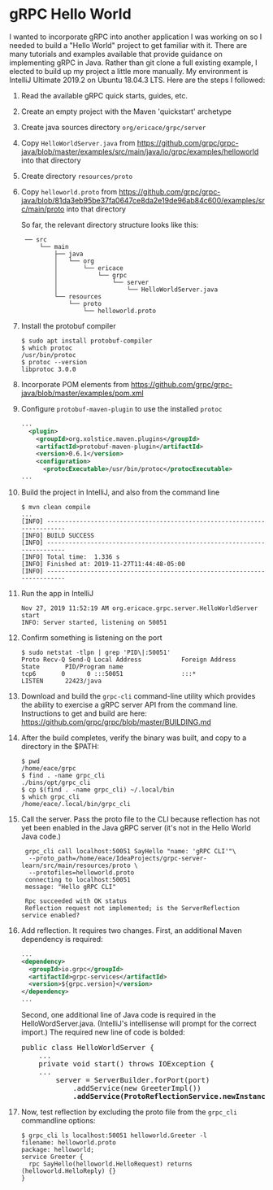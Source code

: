 # gRPC Hello World

I wanted to incorporate gRPC into another application I was working on so I needed to build a "Hello World" project to get familiar with it. There are many tutorials and examples available that provide guidance on implementing gRPC in Java. Rather than git clone a full existing example, I elected to build up my project a little more manually. My environment is IntelliJ Ultimate 2019.2 on Ubuntu 18.04.3 LTS. Here are the steps I followed:

1. Read the available gRPC quick starts, guides, etc.
2. Create an empty project with the Maven 'quickstart' archetype
3. Create java sources directory `org/ericace/grpc/server`
4. Copy `HelloWorldServer.java` from https://github.com/grpc/grpc-java/blob/master/examples/src/main/java/io/grpc/examples/helloworld into that directory
5. Create directory `resources/proto`
6. Copy `helloworld.proto` from https://github.com/grpc/grpc-java/blob/81da3eb95be37fa0647ce8da2e19de96ab84c600/examples/src/main/proto into that directory

    So far, the relevant directory structure looks like this:
    ```
     ── src
         └── main
             ├── java
             │   └── org
             │       └── ericace
             │           └── grpc
             │               └── server
             │                   └── HelloWorldServer.java
             └── resources
                 └── proto
                     └── helloworld.proto
    ```
7. Install the protobuf compiler
    ```shell script
    $ sudo apt install protobuf-compiler
    $ which protoc
    /usr/bin/protoc
    $ protoc --version
    libprotoc 3.0.0
    ```
8. Incorporate POM elements from https://github.com/grpc/grpc-java/blob/master/examples/pom.xml
9. Configure `protobuf-maven-plugin` to  use the installed `protoc`
    ```xml
    ...
      <plugin>
        <groupId>org.xolstice.maven.plugins</groupId>
        <artifactId>protobuf-maven-plugin</artifactId>
        <version>0.6.1</version>
        <configuration>
          <protocExecutable>/usr/bin/protoc</protocExecutable>
    ...
    ```
10. Build the project in IntelliJ, and also from the command line
    ```shell script
    $ mvn clean compile
    ...
    [INFO] ------------------------------------------------------------------------
    [INFO] BUILD SUCCESS
    [INFO] ------------------------------------------------------------------------
    [INFO] Total time:  1.336 s
    [INFO] Finished at: 2019-11-27T11:44:48-05:00
    [INFO] ------------------------------------------------------------------------
    ```
11. Run the app in IntelliJ
    ```
    Nov 27, 2019 11:52:19 AM org.ericace.grpc.server.HelloWorldServer start
    INFO: Server started, listening on 50051
    ```
12. Confirm something is listening on the port
    ```
    $ sudo netstat -tlpn | grep 'PID\|:50051'
    Proto Recv-Q Send-Q Local Address           Foreign Address         State       PID/Program name    
    tcp6       0      0 :::50051                :::*                    LISTEN      22423/java 
    ```
13. Download and build the `grpc-cli` command-line utility which provides the ability to exercise a gRPC server API from the command line. Instructions to get and build are here: https://github.com/grpc/grpc/blob/master/BUILDING.md

14. After the build completes, verify the binary was built, and copy to a directory in the $PATH:
    ```shell script
    $ pwd
    /home/eace/grpc
    $ find . -name grpc_cli
    ./bins/opt/grpc_cli
    $ cp $(find . -name grpc_cli) ~/.local/bin
    $ which grpc_cli
    /home/eace/.local/bin/grpc_cli
    ```
15. Call the server. Pass the proto file to the CLI because reflection has not yet been enabled in the Java gRPC server (it's not in the Hello World Java code.)
    ```shell script
     grpc_cli call localhost:50051 SayHello "name: 'gRPC CLI'"\
      --proto_path=/home/eace/IdeaProjects/grpc-server-learn/src/main/resources/proto \
      --protofiles=helloworld.proto
     connecting to localhost:50051
     message: "Hello gRPC CLI"

     Rpc succeeded with OK status
     Reflection request not implemented; is the ServerReflection service enabled?
    ```
16. Add reflection. It requires two changes. First, an additional Maven dependency is required:
    ```xml
    ...
    <dependency>
      <groupId>io.grpc</groupId>
      <artifactId>grpc-services</artifactId>
      <version>${grpc.version}</version>
    </dependency>
    ...
    ```
    Second, one additional line of Java code is required in the HelloWordServer.java. (IntelliJ's intellisense will prompt for the correct import.) The required new line of code is bolded:
    <pre>
    public class HelloWorldServer {
        ...
        private void start() throws IOException {
        ...
            server = ServerBuilder.forPort(port)
                .addService(new GreeterImpl())
                <b>.addService(ProtoReflectionService.newInstance())</b>
    </pre>
17. Now, test reflection by excluding the proto file from the `grpc_cli` commandline options:
    ```shell script
    $ grpc_cli ls localhost:50051 helloworld.Greeter -l
    filename: helloworld.proto
    package: helloworld;
    service Greeter {
      rpc SayHello(helloworld.HelloRequest) returns (helloworld.HelloReply) {}
    }
    ```
